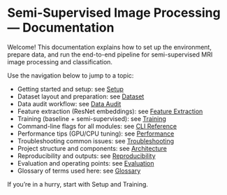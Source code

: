 # Semi-Supervised Image Processing — Documentation

Welcome! This documentation explains how to set up the environment, prepare data, and run the end-to-end pipeline for semi-supervised MRI image processing and classification.

Use the navigation below to jump to a topic:

- Getting started and setup: see [Setup](./setup.md)
- Dataset layout and preparation: see [Dataset](./dataset.md)
- Data audit workflow: see [Data Audit](./data_audit.md)
- Feature extraction (ResNet embeddings): see [Feature Extraction](./feature_extraction.md)
- Training (baseline + semi-supervised): see [Training](./training.md)
- Command-line flags for all modules: see [CLI Reference](./cli_reference.md)
- Performance tips (GPU/CPU tuning): see [Performance](./performance.md)
- Troubleshooting common issues: see [Troubleshooting](./troubleshooting.md)
- Project structure and components: see [Architecture](./architecture.md)
- Reproducibility and outputs: see [Reproducibility](./reproducibility.md)
 - Evaluation and operating points: see [Evaluation](./evaluation.md)
 - Glossary of terms used here: see [Glossary](./glossary.md)

If you’re in a hurry, start with Setup and Training.
